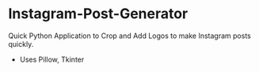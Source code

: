 # Instagram-Post-Generator
Quick Python Application to Crop and Add Logos to make Instagram posts quickly.
- Uses Pillow, Tkinter
